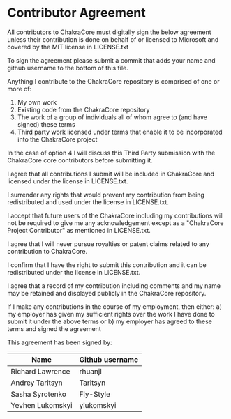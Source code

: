 # Contributor Agreement

All contributors to ChakraCore must digitally sign the below agreement unless their contribution is done on behalf of or licensed to Microsoft and covered by the MIT license in LICENSE.txt

To sign the agreement please submit a commit that adds your name and github username to the bottom of this file.

Anything I contribute to the ChakraCore repository is comprised of one or more of:

1. My own work
2. Existing code from the ChakraCore repository
3. The work of a group of individuals all of whom agree to (and have signed) these terms
4. Third party work licensed under terms that enable it to be incorporated into the ChakraCore project

In the case of option 4 I will discuss this Third Party submission with the ChakraCore core contributors before submitting it.

I agree that all contributions I submit will be included in ChakraCore and licensed under the license in LICENSE.txt.

I surrender any rights that would prevent my contribution from being redistributed and used under the license in LICENSE.txt.

I accept that future users of the ChakraCore including my contributions will not be required to give me any acknowledgement except as a "ChakraCore Project Contributor" as mentioned in LICENSE.txt.

I agree that I will never pursue royalties or patent claims related to any contribution to ChakraCore.

I confirm that I have the right to submit this contribution and it can be redistributed under the license in LICENSE.txt.

I agree that a record of my contribution including comments and my name may be retained and displayed publicly in the ChakraCore repository.

If I make any contributions in the course of my employment, then either:
a) my employer has given my sufficient rights over the work I have done to submit it under the above terms or
b) my employer has agreed to these terms and signed the agreement

This agreement has been signed by:

| Name | Github username |
|---|---|
|Richard Lawrence| rhuanjl|
|Andrey Taritsyn| Taritsyn|
|Sasha Syrotenko| Fly-Style|
|Yevhen Lukomskyi|ylukomskyi|
